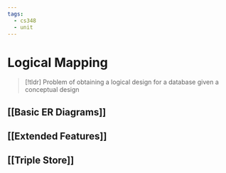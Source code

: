 ```yaml
---
tags:
  - cs348
  - unit
---
```

# Logical Mapping

> [!tldr] Problem of obtaining a logical design for a database given a conceptual design
## [[Basic ER Diagrams]]
## [[Extended Features]]
## [[Triple Store]]

